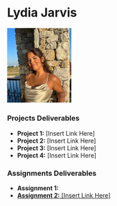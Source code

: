 # Lydia Jarvis
<img src="./assets/lydia.jpeg" style="width:150px;"/>

### Projects Deliverables
- **Project 1:** [Insert Link Here]
- **Project 2:** [Insert Link Here]
- **Project 3:** [Insert Link Here]
- **Project 4:** [Insert Link Here]

### Assignments Deliverables
- **Assignment 1:** <a href=https://github.com/lydjarvis/HtmlCSS.git>
- **Assignment 2:** [Insert Link Here]







